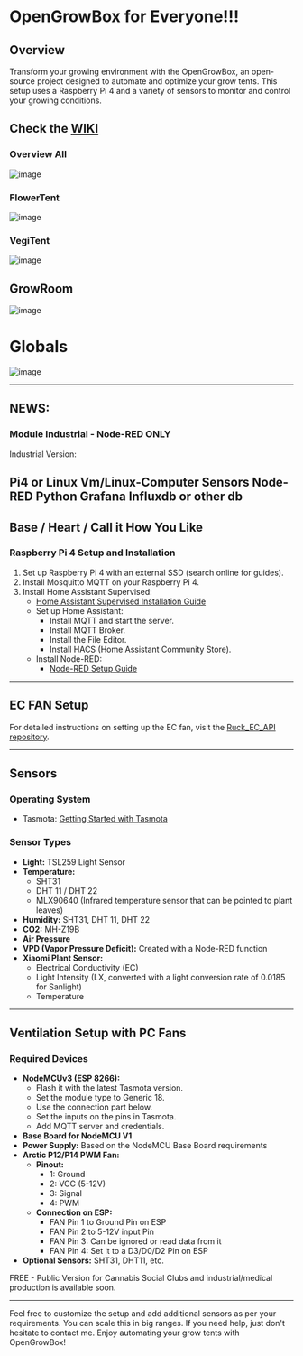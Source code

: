 # OpenGrowBox for Everyone!!!

## Overview
Transform your growing environment with the OpenGrowBox, an open-source project designed to automate and optimize your grow tents. This setup uses a Raspberry Pi 4 and a variety of sensors to monitor and control your growing conditions.

## Check the [WIKI](https://wiki.opengrowbox.net)

### Overview All 
![image](https://github.com/OpenGrow-Box/OpenGrowBox/assets/170749418/4ff517f2-3c35-42fd-b7e5-65719d73452c)

### FlowerTent
![image](https://github.com/OpenGrow-Box/OpenGrowBox/assets/170749418/6fb76404-54f1-42c6-8fae-62173da65cb8)

### VegiTent
![image](https://github.com/OpenGrow-Box/OpenGrowBox/assets/170749418/6d6a9fe7-95de-4f5f-9497-4690f4c99a8b)

## GrowRoom 
![image](https://github.com/OpenGrow-Box/OpenGrowBox/assets/170749418/68609873-e14c-46ad-810e-8195b8ab13a9)

# Globals 
![image](https://github.com/OpenGrow-Box/OpenGrowBox/assets/170749418/d6ce0c8a-5bb4-4811-aae0-707a2d543cfd)



---

## NEWS:
### Module Industrial - Node-RED ONLY
Industrial Version:

Pi4 or Linux Vm/Linux-Computer
Sensors
Node-RED
Python
Grafana
Influxdb or other db
---
## Base / Heart / Call it How You Like

### Raspberry Pi 4 Setup and Installation
1. Set up Raspberry Pi 4 with an external SSD (search online for guides).
2. Install Mosquitto MQTT on your Raspberry Pi 4.
3. Install Home Assistant Supervised:
    - [Home Assistant Supervised Installation Guide](https://github.com/home-assistant/supervised-installer)
    - Set up Home Assistant:
        - Install MQTT and start the server.
        - Install MQTT Broker.
        - Install the File Editor.
        - Install HACS (Home Assistant Community Store).
    - Install Node-RED:
        - [Node-RED Setup Guide](https://pimylifeup.com/install-node-red-home-assistant/)

---

## EC FAN Setup
For detailed instructions on setting up the EC fan, visit the [Ruck_EC_API repository](https://github.com/OpenGrow-Box/PWM-Fans.git).

---

## Sensors
### Operating System
- Tasmota: [Getting Started with Tasmota](https://tasmota.github.io/docs/Getting-Started/)

### Sensor Types
- **Light:** TSL259 Light Sensor
- **Temperature:** 
    - SHT31
    - DHT 11 / DHT 22
    - MLX90640 (Infrared temperature sensor that can be pointed to plant leaves)
- **Humidity:** SHT31, DHT 11, DHT 22
- **CO2:** MH-Z19B
- **Air Pressure**
- **VPD (Vapor Pressure Deficit):** Created with a Node-RED function
- **Xiaomi Plant Sensor:**
    - Electrical Conductivity (EC)
    - Light Intensity (LX, converted with a light conversion rate of 0.0185 for Sanlight)
    - Temperature

---

## Ventilation Setup with PC Fans
### Required Devices
- **NodeMCUv3 (ESP 8266):**
    - Flash it with the latest Tasmota version.
    - Set the module type to Generic 18.
    - Use the connection part below.
    - Set the inputs on the pins in Tasmota.
    - Add MQTT server and credentials.
- **Base Board for NodeMCU V1**
- **Power Supply:** Based on the NodeMCU Base Board requirements
- **Arctic P12/P14 PWM Fan:**
    - **Pinout:**
        - 1: Ground
        - 2: VCC (5-12V)
        - 3: Signal
        - 4: PWM
    - **Connection on ESP:**
        - FAN Pin 1 to Ground Pin on ESP
        - FAN Pin 2 to 5-12V input Pin
        - FAN Pin 3: Can be ignored or read data from it
        - FAN Pin 4: Set it to a D3/D0/D2 Pin on ESP
- **Optional Sensors:** SHT31, DHT11, etc.


FREE - Public Version for Cannabis Social Clubs and industrial/medical production is available soon.

---

Feel free to customize the setup and add additional sensors as per your requirements. You can scale this in big ranges. If you need help, just don't hesitate to contact me. Enjoy automating your grow tents with OpenGrowBox!
